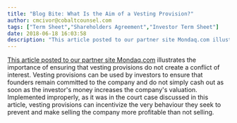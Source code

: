 ```yaml
---
title: "Blog Bite: What Is the Aim of a Vesting Provision?"
author: cmcivor@cobaltcounsel.com
tags: ["Term Sheet","Shareholders Agreement","Investor Term Sheet"]
date: 2018-06-18 16:03:58
description: "This article posted to our partner site Mondaq.com illustrates the importance of ensuring that vesting provisions do not create a conflict of interest. Vesting provisions can be used by investors to..."
---
```


[This article posted to our partner site Mondaq.com](http://www.mondaq.com/unitedstates/x/588446/Directors+Officers/MA+Watch+Court+Questions+Accelerated+Vesting+of+Equity+Compensation) illustrates the importance of ensuring that vesting provisions do not create a conflict of interest. Vesting provisions can be used by investors to ensure that founders remain committed to the company and do not simply cash out as soon as the investor's money increases the company's valuation. Implemented improperly, as it was in the court case discussed in this article, vesting provisions can incentivize the very behaviour they seek to prevent and make selling the company more profitable than not selling.
